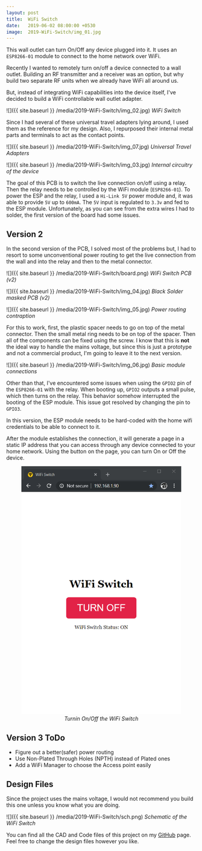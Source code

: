 ```yaml
---
layout: post
title:  WiFi Switch
date:   2019-06-02 08:00:00 +0530
image:  2019-WiFi-Switch/img_01.jpg
---
```

This wall outlet can turn On/Off any device plugged into it. It uses an `ESP8266-01` module to connect to the home network over WiFi.

Recently I wanted to remotely turn on/off a device connected to a wall outlet. Building an RF transmitter and a receiver was an option, but why build two separate RF units when we already have WiFi all around us.

But, instead of integrating WiFi capabilities into the device itself, I've decided to build a WiFi controllable wall outlet adapter.

![]({{ site.baseurl }} /media/2019-WiFi-Switch/img_02.jpg)
*WiFi Switch*

Since I had several of these universal travel adapters lying around, I used them as the reference for my design. Also, I repurposed their internal metal parts and terminals to act as the contact points. 

![]({{ site.baseurl }} /media/2019-WiFi-Switch/img_07.jpg)
*Universal Travel Adapters*

![]({{ site.baseurl }} /media/2019-WiFi-Switch/img_03.jpg)
*Internal circuitry of the device*

The goal of this PCB is to switch the live connection on/off using a relay. Then the relay needs to be controlled by the WiFi module (`ESP8266-01`). To power the ESP and the relay, I used a `Hi-Link 5V` power module and, it was able to provide `5V` up to `600mA`. The `5V` input is regulated to `3.3v` and fed to the ESP module. Unfortunately, as you can see from the extra wires I had to solder, the first version of the board had some issues. 

## Version 2

In the second version of the PCB, I solved most of the problems but, I had to resort to some unconventional power routing to get the live connection from the wall and into the relay and then to the metal connector.

![]({{ site.baseurl }} /media/2019-WiFi-Switch/board.png)
*WiFi Switch PCB (v2)*

![]({{ site.baseurl }} /media/2019-WiFi-Switch/img_04.jpg)
*Black Solder masked PCB (v2)*

![]({{ site.baseurl }} /media/2019-WiFi-Switch/img_05.jpg)
*Power routing contraption*

For this to work, first, the plastic spacer needs to go on top of the metal connector. Then the small metal ring needs to be on top of the spacer. Then all of the components can be fixed using the screw. I know that this is **not** the ideal way to handle the mains voltage, but since this is just a prototype and not a commercial product, I'm going to leave it to the next version.

![]({{ site.baseurl }} /media/2019-WiFi-Switch/img_06.jpg)
*Basic module connections*

Other than that, I've encountered some issues when using the `GPIO2` pin of the `ESP8266-01` with the relay. When booting up, `GPIO2` outputs a small pulse, which then turns on the relay. This behavior somehow interrupted the booting of the ESP module. This issue got resolved by changing the pin to `GPIO3`.

In this version, the ESP module needs to be hard-coded with the home wifi credentials to be able to connect to it. 

After the module establishes the connection, it will generate a page in a static IP address that you can access through any device connected to your home network. Using the button on the page, you can turn On or Off the device.

<figure>
<center><img src="/media/2019-WiFi-Switch/UI.gif">
<figcaption><i>Turnin On/Off the WiFi Switch</i></figcaption>
</center>
</figure>

## Version 3 ToDo

- Figure out a better(safer) power routing
- Use Non-Plated Through Holes (NPTH) instead of Plated ones
- Add a WiFi Manager to choose the Access point easily

## Design Files

Since the project uses the mains voltage, I would not recommend you build this one unless you know what you are doing.

![]({{ site.baseurl }} /media/2019-WiFi-Switch/sch.png)
*Schematic of the WiFi Switch*

You can find all the CAD and Code files of this project on my [GitHub](https://github.com/LKbrilliant/WiFi-Switch) page. Feel free to change the design files however you like.